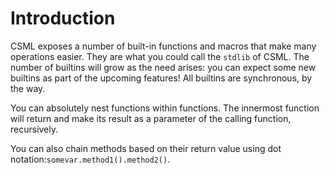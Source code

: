 # Introduction

CSML exposes a number of built-in functions and macros that make many operations easier. They are what you could call the `stdlib` of CSML. The number of builtins will grow as the need arises: you can expect some new builtins as part of the upcoming features! All builtins are synchronous, by the way.

You can absolutely nest functions within functions. The innermost function will return and make its result as a parameter of the calling function, recursively.

You can also chain methods based on their return value using dot notation:`somevar.method1().method2()`.

### 

